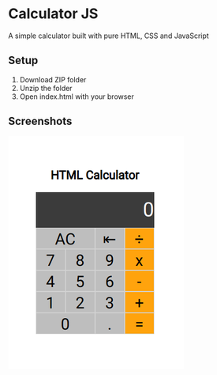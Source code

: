 # Calculator JS

A simple calculator built with pure HTML, CSS and JavaScript

## Setup

1. Download ZIP folder 
2. Unzip the folder
3. Open index.html with your browser


## Screenshots

!["Screenshot of calculator"](https://github.com/Oleksandr09/calculator-js/blob/master/docs/calc-js.png)